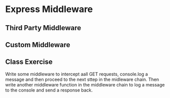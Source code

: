 # Express Middleware

## Third Party Middleware

## Custom Middleware

## Class Exercise
Write some middleware to intercept aall GET requests, console.log a 
message and then proceed to the next sttep in the midleware chain.
Then write another middleware function in the middleware chain to log a message
to the console and send a response back.


